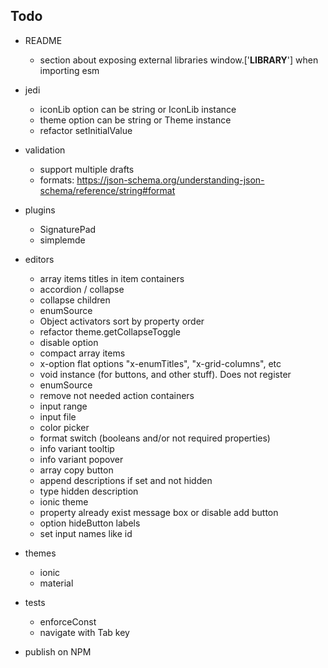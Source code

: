 ## Todo

- README
  - section about exposing external libraries window.['__LIBRARY__'] when importing esm

- jedi
  - iconLib option can be string or IconLib instance
  - theme option can be string or Theme instance
  - refactor setInitialValue

- validation
  - support multiple drafts
  - formats: https://json-schema.org/understanding-json-schema/reference/string#format

- plugins
  - SignaturePad
  - simplemde

- editors
  - array items titles in item containers
  - accordion / collapse
  - collapse children
  - enumSource
  - Object activators sort by property order
  - refactor theme.getCollapseToggle
  - disable option
  - compact array items
  - x-option flat options "x-enumTitles", "x-grid-columns", etc
  - void instance (for buttons, and other stuff). Does not register
  - enumSource
  - remove not needed action containers
  - input range
  - input file
  - color picker
  - format switch (booleans and/or not required properties)
  - info variant tooltip
  - info variant popover
  - array copy button
  - append descriptions if set and not hidden
  - type hidden description
  - ionic theme
  - property already exist message box or disable add button
  - option hideButton labels
  - set input names like id

- themes
  - ionic
  - material

- tests
  - enforceConst 
  - navigate with Tab key

- publish on NPM
